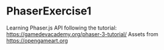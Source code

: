 # PhaserExercise1
Learning Phaser.js API following the tutorial: https://gamedevacademy.org/phaser-3-tutorial/
Assets from https://opengameart.org
